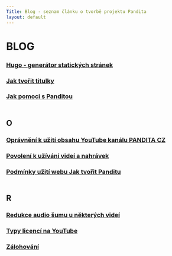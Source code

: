 ```yaml
---
Title: Blog - seznam článku o tvorbě projektu Pandita
layout: default
---
```


# BLOG

<div id="blog" markdown="1" >
<div class="no-link-underline" markdown="1" >

### [Hugo - generátor statických stránek](hugo-generator-statickych-stranek.html) <br>

### [Jak tvořit titulky](jak-tvorit-titulky.html) <br>

### [Jak pomoci s Panditou](jak-pomoci-s-panditou.html)<br><br>

## O

### [Oprávnění k užití obsahu YouTube kanálu PANDITA CZ](opravneni-k-uziti-obsahu-youtube-kanalu-pandita-cz.html)<br>

### [Povolení k užívání videí a nahrávek](povoleni-k-uzivani-videi-a-nahravek.html) <br>

### [Podmínky užití webu Jak tvořit Panditu](podminky-uziti-webu-jak-tvorit-panditu.html) <br><br>

## R

### [Redukce audio šumu u některých videí](redukce-sumu.html)<br>

### [Typy licencí na YouTube](typy-licenci-na-youtube.html)<br>

### [Zálohování](zalohovani.html)<br>

</div>
</div>
